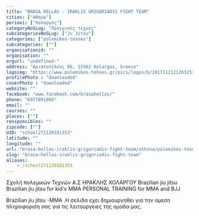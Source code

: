 ```yaml
---
title: "BRASA HELLAS - IRAKLIS GRIGORIADIS FIGHT TEAM"
cities: ["Αθήνα"]
perioxi: ["Χολαργός"]
categoryNoSLug: "Πολεμικές τέχνες"
subcategoriesNoSLug: ["Ju Jitsu"]
categories: ["polemikes-texnes"]
subcategories: [""]
organisationid: ""
organisation: ""
orgurl: "undefined-"
address: "Αριστοτέλους 86, 15562 Holargos, Greece"
logoimg: "https://www.polemikes-tehnes.gr/pics/logos/b/20171121212632531.jpg"
profilePhoto : "downloaded"
coverPhoto : "downloaded"
website: ""
facebook: "www.facebook.com/brasahellas/"
phone: "6977091866"
email: ""
courses: ""
places: [""]
rensponsibles: ""
zipcode: [""]
UID: "school271120181353"
latitude: ""
longitude: ""
url: "brasa-hellas-iraklis-grigoriadis-fight-team/athina/polemikes-texnes/"
slug: "brasa-hellas-iraklis-grigoriadis-fight-team"
aliases:
    - /school271120181353
---
```



Σχολή πολεμικών Τεχνών Α.Σ ΗΡΑΚΛΗΣ ΧΟΛΑΡΓΟΥ Brazilian jiu jitsu Brazilian jiu jitsu for kid&#39;s MMA PERSONAL TRAINING for MMA and BJJ

Brazilian jiu jitsu -MMA .Η σελιδα εχει δημιουργηθει για την αμεση πληροφοριση σας για τις λειτουργειες της ομαδα μας.